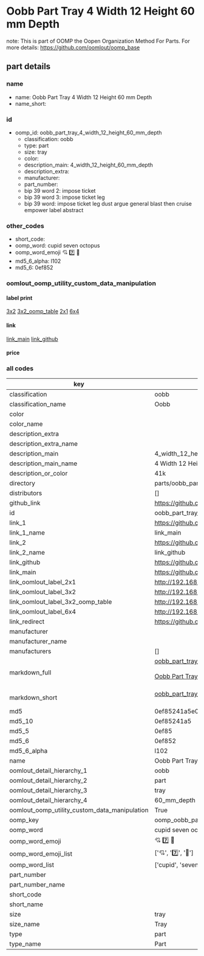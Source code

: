 # Oobb Part Tray 4 Width 12 Height 60 mm Depth  

note: This is part of OOMP the Oopen Organization Method For Parts. For more details: https://github.com/oomlout/oomp_base

##  part details
  







### name
* name: Oobb Part Tray 4 Width 12 Height 60 mm Depth
* name_short: 
### id
* oomp_id: oobb_part_tray_4_width_12_height_60_mm_depth
  * classification: oobb
  * type: part
  * size: tray
  * color: 
  * description_main: 4_width_12_height_60_mm_depth
  * description_extra: 
  * manufacturer: 
  * part_number: 
  * bip 39 word 2: impose ticket
  * bip 39 word 3: impose ticket leg
  * bip 39 word: impose ticket leg dust argue general blast then cruise empower label abstract

### other_codes
* short_code: 
* oomp_word: cupid seven octopus
* oomp_word_emoji :cupid: :seven: :octopus:
* md5_6_alpha: l102
* md5_6: 0ef852






### oomlout_oomp_utility_custom_data_manipulation
#### label print
[3x2](http://192.168.1.245:1112/?label=oomp%20l102)
[3x2_oomp_table](http://192.168.1.108:1112/?label=oomp%20l102)
[2x1](http://192.168.1.242:1112/?label=oomp%20l102)
[6x4](http://192.168.1.55:1112/?label=oomp%20l102)    

#### link

[link_main](https://github.com/oomlout/oomlout_oomp_version_1_messy/tree/main/parts/oobb_part_tray_4_width_12_height_60_mm_depth) [link_github](https://github.com/oomlout/oomlout_oomp_version_1_messy/tree/main/parts/oobb_part_tray_4_width_12_height_60_mm_depth)                             

#### price







### all codes 
| key | value |  
| --- | --- |  
| classification | oobb |  
| classification_name | Oobb |  
| color |  |  
| color_name |  |  
| description_extra |  |  
| description_extra_name |  |  
| description_main | 4_width_12_height_60_mm_depth |  
| description_main_name | 4 Width 12 Height 60 mm Depth |  
| description_or_color | 41k |  
| directory | parts/oobb_part_tray_4_width_12_height_60_mm_depth |  
| distributors | [] |  
| github_link | https://github.com/oomlout/oomlout_oomp_part_src/tree/main/parts/oobb_part_tray_4_width_12_height_60_mm_depth |  
| id | oobb_part_tray_4_width_12_height_60_mm_depth |  
| link_1 | https://github.com/oomlout/oomlout_oomp_version_1_messy/tree/main/parts/oobb_part_tray_4_width_12_height_60_mm_depth |  
| link_1_name | link_main |  
| link_2 | https://github.com/oomlout/oomlout_oomp_version_1_messy/tree/main/parts/oobb_part_tray_4_width_12_height_60_mm_depth |  
| link_2_name | link_github |  
| link_github | https://github.com/oomlout/oomlout_oomp_version_1_messy/tree/main/parts/oobb_part_tray_4_width_12_height_60_mm_depth |  
| link_main | https://github.com/oomlout/oomlout_oomp_version_1_messy/tree/main/parts/oobb_part_tray_4_width_12_height_60_mm_depth |  
| link_oomlout_label_2x1 | http://192.168.1.242:1112/?label=oomp%20l102 |  
| link_oomlout_label_3x2 | http://192.168.1.245:1112/?label=oomp%20l102 |  
| link_oomlout_label_3x2_oomp_table | http://192.168.1.108:1112/?label=oomp%20l102 |  
| link_oomlout_label_6x4 | http://192.168.1.55:1112/?label=oomp%20l102 |  
| link_redirect | https://github.com/oomlout/oomlout_oomp_version_1_messy/tree/main/parts/oobb_part_tray_4_width_12_height_60_mm_depth |  
| manufacturer |  |  
| manufacturer_name |  |  
| manufacturers | [] |  
| markdown_full | [oobb_part_tray_4_width_12_height_60_mm_depth](none)<br>[](none)<br>[Oobb Part Tray 4 Width 12 Height 60 Mm Depth](none)<br><br> |  
| markdown_short | [oobb_part_tray_4_width_12_height_60_mm_depth](none)<br><br> |  
| md5 | 0ef85241a5e022ed8305c444feb86b8f |  
| md5_10 | 0ef85241a5 |  
| md5_5 | 0ef85 |  
| md5_6 | 0ef852 |  
| md5_6_alpha | l102 |  
| name | Oobb Part Tray 4 Width 12 Height 60 mm Depth |  
| oomlout_detail_hierarchy_1 | oobb |  
| oomlout_detail_hierarchy_2 | part |  
| oomlout_detail_hierarchy_3 | tray |  
| oomlout_detail_hierarchy_4 | 60_mm_depth |  
| oomlout_oomp_utility_custom_data_manipulation | True |  
| oomp_key | oomp_oobb_part_tray_4_width_12_height_60_mm_depth |  
| oomp_word | cupid seven octopus |  
| oomp_word_emoji | :cupid: :seven: :octopus: |  
| oomp_word_emoji_list | [':cupid:', ':seven:', ':octopus:'] |  
| oomp_word_list | ['cupid', 'seven', 'octopus'] |  
| part_number |  |  
| part_number_name |  |  
| short_code |  |  
| short_name |  |  
| size | tray |  
| size_name | Tray |  
| type | part |  
| type_name | Part |  
